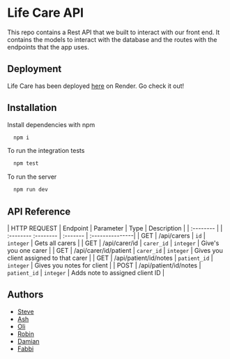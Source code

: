 # Life Care API

This repo contains a Rest API that we built to interact with our front end. It contains the models to interact with the database and the routes with the endpoints that the app uses.


## Deployment

Life Care has been deployed [here](https://life-care.onrender.com/) on Render. Go check it out!


## Installation

Install dependencies with npm

```bash
  npm i
```

To run the integration tests

```bash
  npm test
```

To run the server

```bash
  npm run dev
```

    
## API Reference

| HTTP REQUEST | Endpoint | Parameter | Type     | Description    |
| :-------- | | :--------  :-------- | :------- | :---------------|
| GET |  /api/carers | `id`      | `integer` | Gets all carers | 
| GET | /api/carer/id | `carer_id` | `integer` | Give's you one carer |
| GET | /api/carer/id/patient | `carer_id` | `integer` | Gives you client assigned to that carer |
| GET | /api/patient/id/notes | `patient_id` | `integer` | Gives you notes for client |
| POST | /api/patient/id/notes | `patient_id` | `integer` | Adds note to assigned client ID |






## Authors

- [Steve](https://github.com/Hacktinium)
- [Ash](https://github.com/AshrafAKRahman)
- [Oli](https://github.com/OliLoftun)
- [Robin](https://github.com/Robin-LT)
- [Damian](https://github.com/CodingDonk)
- [Fabbi](https://github.com/fabbihas)

